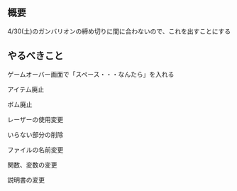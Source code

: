 ## 概要
4/30(土)のガンバリオンの締め切りに間に合わないので、これを出すことにする

## やるべきこと
ゲームオーバー画面で「スペース・・・なんたら」を入れる

アイテム廃止

ボム廃止

レーザーの使用変更

いらない部分の削除

ファイルの名前変更

関数、変数の変更

説明書の変更
